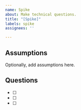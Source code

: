 ```yaml
---
name: Spike
about: Make technical questions.
title: "[Spike]"
labels: spike
assignees: ''

---
```


## Assumptions

Optionally, add assumptions here.

## Questions

- [ ]
- [ ]
- [ ]
